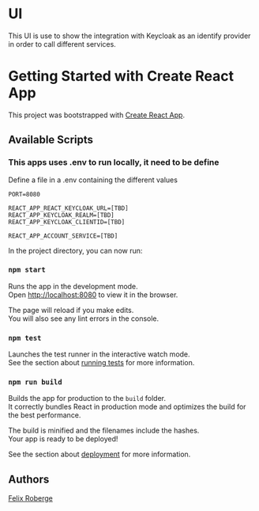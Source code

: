 # UI 
This UI is use to show the integration with Keycloak as an identify provider in order to call different services.

# Getting Started with Create React App

This project was bootstrapped with [Create React App](https://github.com/facebook/create-react-app).

## Available Scripts


### This apps uses .env to run locally, it need to be define

Define a file in a .env containing the different values
```
PORT=8080

REACT_APP_REACT_KEYCLOAK_URL=[TBD]
REACT_APP_KEYCLOAK_REALM=[TBD]
REACT_APP_KEYCLOAK_CLIENTID=[TBD]

REACT_APP_ACCOUNT_SERVICE=[TBD]
```

In the project directory, you can now run:

### `npm start`

Runs the app in the development mode.\
Open [http://localhost:8080](http://localhost:8080) to view it in the browser.

The page will reload if you make edits.\
You will also see any lint errors in the console.

### `npm test`

Launches the test runner in the interactive watch mode.\
See the section about [running tests](https://facebook.github.io/create-react-app/docs/running-tests) for more information.

### `npm run build`

Builds the app for production to the `build` folder.\
It correctly bundles React in production mode and optimizes the build for the best performance.

The build is minified and the filenames include the hashes.\
Your app is ready to be deployed!

See the section about [deployment](https://facebook.github.io/create-react-app/docs/deployment) for more information.


## Authors
[Felix Roberge](https://github.com/roberge.felix@gmail.com)